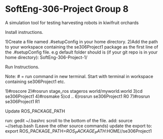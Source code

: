 # SoftEng-306-Project Group 8
A simulation tool for testing harvesting robots in kiwifruit orchards

Install instructions. 

1)Create a file named .#setupConfig in your home directory.
2)Add the path to your workspace containing the se306Project1 package as the first line of the .#setupConfig file.
  e.g default folder should is (if your git repo is in your home directory): SoftEng-306-Project-1/

Run Instructions.

Note: # = run command in new terminal. Start with terminal in workspace containing se306Project1 etc.

1)#roscore
2)#rosrun stage_ros stageros world/myworld.world
3)cd se306Project1
4)#rosmake
5)cd ..
6)rosrun se306Project1 R0
7)#rosrun se306Project1 R1

Update ROS_PACKAGE_PATH

run: gedit ~/.bashrc
scroll to the bottom of the file.
add: source ~/<path to workspace>/setup.bash (Leave the other source commands)
update the export to: export ROS_PACKAGE_PATH=$ROS_PACKAGE_PATH:$HOME/<path to workspace>/se306Project1
